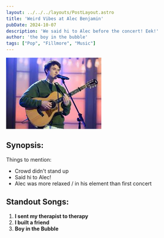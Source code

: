 ```yaml
---
layout: ../../../layouts/PostLayout.astro
title: 'Weird Vibes at Alec Benjamin'
pubDate: 2024-10-07
description: 'We said hi to Alec before the concert! Eek!'
author: 'the boy in the bubble'
tags: ["Pop", "Fillmore", "Music"]
---
```

![image info](../../../../public/music/alec/acoustic.png)

## Synopsis:

Things to mention: 
* Crowd didn't stand up
* Said hi to Alec!
* Alec was more relaxed / in his element than first concert

## Standout Songs:
1. **I sent my therapist to therapy** 
2. **I built a friend**
3. **Boy in the Bubble**
